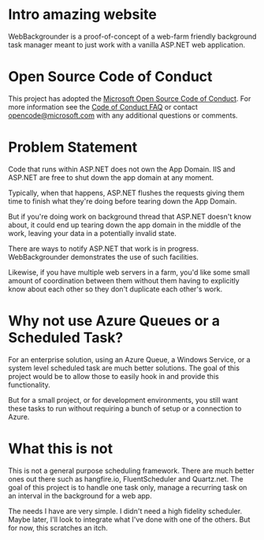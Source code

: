 # Intro amazing website
WebBackgrounder is a proof-of-concept of a web-farm friendly background task 
manager meant to just work with a vanilla ASP.NET web application.

# Open Source Code of Conduct
This project has adopted the [Microsoft Open Source Code of Conduct](https://opensource.microsoft.com/codeofconduct/). For more information see the [Code of Conduct FAQ](https://opensource.microsoft.com/codeofconduct/faq/) or contact [opencode@microsoft.com](mailto:opencode@microsoft.com) with any additional questions or comments.

# Problem Statement
Code that runs within ASP.NET does not own the App Domain. IIS and ASP.NET are 
free to shut down the app domain at any moment.

Typically, when that happens, ASP.NET flushes the requests giving them time to 
finish what they're doing before tearing down the App Domain.

But if you're doing work on background thread that ASP.NET doesn't know about, 
it could end up tearing down the app domain in the middle of the work, leaving 
your data in a potentially invalid state.

There are ways to notify ASP.NET that work is in progress. WebBackgrounder 
demonstrates the use of such facilities.

Likewise, if you have multiple web servers in a farm, you'd like some small 
amount of coordination between them without them having to explicitly know 
about each other so they don't duplicate each other's work.

# Why not use Azure Queues or a Scheduled Task?
For an enterprise solution, using an Azure Queue, a Windows Service, or a 
system level scheduled task are much better solutions. The goal of this project 
would be to allow those to easily hook in and provide this functionality.

But for a small project, or for development environments, you still want these 
tasks to run without requiring a bunch of setup or a connection to Azure.

# What this is not
This is not a general purpose scheduling framework. There are much better ones 
out there such as hangfire.io, FluentScheduler and Quartz.net. The goal of this project is 
to handle one task only, manage a recurring task on an interval in the 
background for a web app.

The needs I have are very simple. I didn't need a high fidelity scheduler. 
Maybe later, I'll look to integrate what I've done with one of the others. 
But for now, this scratches an itch.
